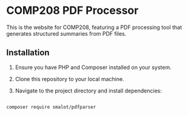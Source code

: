 # COMP208 PDF Processor

This is the website for COMP208, featuring a PDF processing tool that generates structured summaries from PDF files.

## Installation

1. Ensure you have PHP and Composer installed on your system.

2. Clone this repository to your local machine.

3. Navigate to the project directory and install dependencies:

```bash

composer require smalot/pdfparser
```

